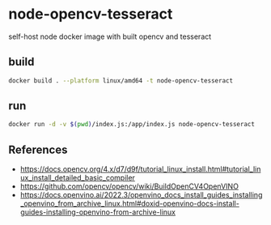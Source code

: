 # node-opencv-tesseract
self-host node docker image with built opencv and tesseract

## build

```sh
docker build . --platform linux/amd64 -t node-opencv-tesseract
```

## run

```sh
docker run -d -v $(pwd)/index.js:/app/index.js node-opencv-tesseract
```


## References

- https://docs.opencv.org/4.x/d7/d9f/tutorial_linux_install.html#tutorial_linux_install_detailed_basic_compiler
- https://github.com/opencv/opencv/wiki/BuildOpenCV4OpenVINO
- https://docs.openvino.ai/2022.3/openvino_docs_install_guides_installing_openvino_from_archive_linux.html#doxid-openvino-docs-install-guides-installing-openvino-from-archive-linux
